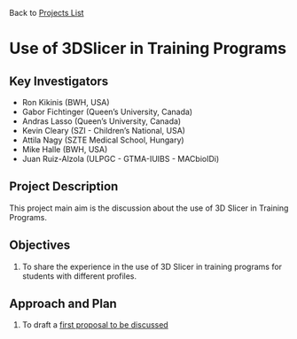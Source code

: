 Back to [Projects List](../../README.md#ProjectsList)

# Use of 3DSlicer in Training Programs

## Key Investigators

- Ron Kikinis (BWH, USA)
- Gabor Fichtinger (Queen’s University, Canada)
- Andras Lasso (Queen’s University, Canada)
- Kevin Cleary (SZI - Children’s National, USA)
- Attila Nagy (SZTE Medical School, Hungary)
- Mike Halle (BWH, USA)
- Juan Ruiz-Alzola (ULPGC - GTMA-IUIBS - MACbioIDi)

## Project Description

This project main aim is the discussion about the use of 3D Slicer in Training Programs.

## Objectives

1. To share the experience in the use of 3D Slicer in training programs for students with different profiles.

## Approach and Plan

1. To draft a [first proposal to be discussed](Subjects_First_Proposal.pdf)


